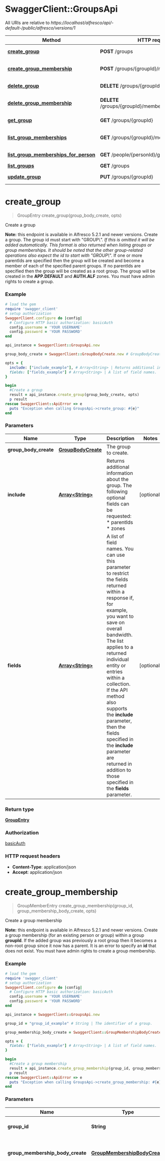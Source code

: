 # SwaggerClient::GroupsApi

All URIs are relative to *https://localhost/alfresco/api/-default-/public/alfresco/versions/1*

Method | HTTP request | Description
------------- | ------------- | -------------
[**create_group**](GroupsApi.md#create_group) | **POST** /groups | Create a group
[**create_group_membership**](GroupsApi.md#create_group_membership) | **POST** /groups/{groupId}/members | Create a group membership
[**delete_group**](GroupsApi.md#delete_group) | **DELETE** /groups/{groupId} | Delete a group
[**delete_group_membership**](GroupsApi.md#delete_group_membership) | **DELETE** /groups/{groupId}/members/{groupMemberId} | Delete a group membership
[**get_group**](GroupsApi.md#get_group) | **GET** /groups/{groupId} | Get group details
[**list_group_memberships**](GroupsApi.md#list_group_memberships) | **GET** /groups/{groupId}/members | List memberships of a group
[**list_group_memberships_for_person**](GroupsApi.md#list_group_memberships_for_person) | **GET** /people/{personId}/groups | List group memberships
[**list_groups**](GroupsApi.md#list_groups) | **GET** /groups | List groups
[**update_group**](GroupsApi.md#update_group) | **PUT** /groups/{groupId} | Update group details


# **create_group**
> GroupEntry create_group(group_body_create, opts)

Create a group

**Note:** this endpoint is available in Alfresco 5.2.1 and newer versions.  Create a group.  The group id must start with \"GROUP\\_\". If this is omitted it will be added automatically. This format is also returned when listing groups or group memberships. It should be noted that the other group-related operations also expect the id to start with \"GROUP\\_\".  If one or more parentIds are specified then the group will be created and become a member of each of the specified parent groups.  If no parentIds are specified then the group will be created as a root group.  The group will be created in the **APP.DEFAULT** and **AUTH.ALF** zones.  You must have admin rights to create a group.  

### Example
```ruby
# load the gem
require 'swagger_client'
# setup authorization
SwaggerClient.configure do |config|
  # Configure HTTP basic authorization: basicAuth
  config.username = 'YOUR USERNAME'
  config.password = 'YOUR PASSWORD'
end

api_instance = SwaggerClient::GroupsApi.new

group_body_create = SwaggerClient::GroupBodyCreate.new # GroupBodyCreate | The group to create.

opts = { 
  include: ["include_example"], # Array<String> | Returns additional information about the group. The following optional fields can be requested: * parentIds * zones 
  fields: ["fields_example"] # Array<String> | A list of field names.  You can use this parameter to restrict the fields returned within a response if, for example, you want to save on overall bandwidth.  The list applies to a returned individual entity or entries within a collection.  If the API method also supports the **include** parameter, then the fields specified in the **include** parameter are returned in addition to those specified in the **fields** parameter. 
}

begin
  #Create a group
  result = api_instance.create_group(group_body_create, opts)
  p result
rescue SwaggerClient::ApiError => e
  puts "Exception when calling GroupsApi->create_group: #{e}"
end
```

### Parameters

Name | Type | Description  | Notes
------------- | ------------- | ------------- | -------------
 **group_body_create** | [**GroupBodyCreate**](GroupBodyCreate.md)| The group to create. | 
 **include** | [**Array&lt;String&gt;**](String.md)| Returns additional information about the group. The following optional fields can be requested: * parentIds * zones  | [optional] 
 **fields** | [**Array&lt;String&gt;**](String.md)| A list of field names.  You can use this parameter to restrict the fields returned within a response if, for example, you want to save on overall bandwidth.  The list applies to a returned individual entity or entries within a collection.  If the API method also supports the **include** parameter, then the fields specified in the **include** parameter are returned in addition to those specified in the **fields** parameter.  | [optional] 

### Return type

[**GroupEntry**](GroupEntry.md)

### Authorization

[basicAuth](../README.md#basicAuth)

### HTTP request headers

 - **Content-Type**: application/json
 - **Accept**: application/json



# **create_group_membership**
> GroupMemberEntry create_group_membership(group_id, group_membership_body_create, opts)

Create a group membership

**Note:** this endpoint is available in Alfresco 5.2.1 and newer versions.  Create a group membership (for an existing person or group) within a group **groupId**.  If the added group was previously a root group then it becomes a non-root group since it now has a parent.  It is an error to specify an **id** that does not exist.  You must have admin rights to create a group membership. 

### Example
```ruby
# load the gem
require 'swagger_client'
# setup authorization
SwaggerClient.configure do |config|
  # Configure HTTP basic authorization: basicAuth
  config.username = 'YOUR USERNAME'
  config.password = 'YOUR PASSWORD'
end

api_instance = SwaggerClient::GroupsApi.new

group_id = "group_id_example" # String | The identifier of a group.

group_membership_body_create = SwaggerClient::GroupMembershipBodyCreate.new # GroupMembershipBodyCreate | The group membership to add (person or sub-group).

opts = { 
  fields: ["fields_example"] # Array<String> | A list of field names.  You can use this parameter to restrict the fields returned within a response if, for example, you want to save on overall bandwidth.  The list applies to a returned individual entity or entries within a collection.  If the API method also supports the **include** parameter, then the fields specified in the **include** parameter are returned in addition to those specified in the **fields** parameter. 
}

begin
  #Create a group membership
  result = api_instance.create_group_membership(group_id, group_membership_body_create, opts)
  p result
rescue SwaggerClient::ApiError => e
  puts "Exception when calling GroupsApi->create_group_membership: #{e}"
end
```

### Parameters

Name | Type | Description  | Notes
------------- | ------------- | ------------- | -------------
 **group_id** | **String**| The identifier of a group. | 
 **group_membership_body_create** | [**GroupMembershipBodyCreate**](GroupMembershipBodyCreate.md)| The group membership to add (person or sub-group). | 
 **fields** | [**Array&lt;String&gt;**](String.md)| A list of field names.  You can use this parameter to restrict the fields returned within a response if, for example, you want to save on overall bandwidth.  The list applies to a returned individual entity or entries within a collection.  If the API method also supports the **include** parameter, then the fields specified in the **include** parameter are returned in addition to those specified in the **fields** parameter.  | [optional] 

### Return type

[**GroupMemberEntry**](GroupMemberEntry.md)

### Authorization

[basicAuth](../README.md#basicAuth)

### HTTP request headers

 - **Content-Type**: application/json
 - **Accept**: application/json



# **delete_group**
> delete_group(group_id, , opts)

Delete a group

**Note:** this endpoint is available in Alfresco 5.2.1 and newer versions.  Delete group **groupId**.   The option to cascade delete applies this recursively to any hierarchy of group members. In this case, removing a group member does not delete the person or sub-group itself. If a removed sub-group no longer has any parent groups then it becomes a root group.  You must have admin rights to delete a group. 

### Example
```ruby
# load the gem
require 'swagger_client'
# setup authorization
SwaggerClient.configure do |config|
  # Configure HTTP basic authorization: basicAuth
  config.username = 'YOUR USERNAME'
  config.password = 'YOUR PASSWORD'
end

api_instance = SwaggerClient::GroupsApi.new

group_id = "group_id_example" # String | The identifier of a group.

opts = { 
  cascade: false # BOOLEAN | If **true** then the delete will be applied in cascade to sub-groups. 
}

begin
  #Delete a group
  api_instance.delete_group(group_id, , opts)
rescue SwaggerClient::ApiError => e
  puts "Exception when calling GroupsApi->delete_group: #{e}"
end
```

### Parameters

Name | Type | Description  | Notes
------------- | ------------- | ------------- | -------------
 **group_id** | **String**| The identifier of a group. | 
 **cascade** | **BOOLEAN**| If **true** then the delete will be applied in cascade to sub-groups.  | [optional] [default to false]

### Return type

nil (empty response body)

### Authorization

[basicAuth](../README.md#basicAuth)

### HTTP request headers

 - **Content-Type**: application/json
 - **Accept**: application/json



# **delete_group_membership**
> delete_group_membership(group_id, group_member_id)

Delete a group membership

**Note:** this endpoint is available in Alfresco 5.2.1 and newer versions.  Delete group member **groupMemberId** (person or sub-group) from group **groupId**.  Removing a group member does not delete the person or sub-group itself.  If a removed sub-group no longer has any parent groups then it becomes a root group.  You must have admin rights to delete a group membership. 

### Example
```ruby
# load the gem
require 'swagger_client'
# setup authorization
SwaggerClient.configure do |config|
  # Configure HTTP basic authorization: basicAuth
  config.username = 'YOUR USERNAME'
  config.password = 'YOUR PASSWORD'
end

api_instance = SwaggerClient::GroupsApi.new

group_id = "group_id_example" # String | The identifier of a group.

group_member_id = "group_member_id_example" # String | The identifier of a person or group.


begin
  #Delete a group membership
  api_instance.delete_group_membership(group_id, group_member_id)
rescue SwaggerClient::ApiError => e
  puts "Exception when calling GroupsApi->delete_group_membership: #{e}"
end
```

### Parameters

Name | Type | Description  | Notes
------------- | ------------- | ------------- | -------------
 **group_id** | **String**| The identifier of a group. | 
 **group_member_id** | **String**| The identifier of a person or group. | 

### Return type

nil (empty response body)

### Authorization

[basicAuth](../README.md#basicAuth)

### HTTP request headers

 - **Content-Type**: application/json
 - **Accept**: application/json



# **get_group**
> GroupEntry get_group(group_id, , opts)

Get group details

**Note:** this endpoint is available in Alfresco 5.2.1 and newer versions.  Get details for group **groupId**.  You can use the **include** parameter to return additional information. 

### Example
```ruby
# load the gem
require 'swagger_client'
# setup authorization
SwaggerClient.configure do |config|
  # Configure HTTP basic authorization: basicAuth
  config.username = 'YOUR USERNAME'
  config.password = 'YOUR PASSWORD'
end

api_instance = SwaggerClient::GroupsApi.new

group_id = "group_id_example" # String | The identifier of a group.

opts = { 
  include: ["include_example"], # Array<String> | Returns additional information about the group. The following optional fields can be requested: * parentIds * zones 
  fields: ["fields_example"] # Array<String> | A list of field names.  You can use this parameter to restrict the fields returned within a response if, for example, you want to save on overall bandwidth.  The list applies to a returned individual entity or entries within a collection.  If the API method also supports the **include** parameter, then the fields specified in the **include** parameter are returned in addition to those specified in the **fields** parameter. 
}

begin
  #Get group details
  result = api_instance.get_group(group_id, , opts)
  p result
rescue SwaggerClient::ApiError => e
  puts "Exception when calling GroupsApi->get_group: #{e}"
end
```

### Parameters

Name | Type | Description  | Notes
------------- | ------------- | ------------- | -------------
 **group_id** | **String**| The identifier of a group. | 
 **include** | [**Array&lt;String&gt;**](String.md)| Returns additional information about the group. The following optional fields can be requested: * parentIds * zones  | [optional] 
 **fields** | [**Array&lt;String&gt;**](String.md)| A list of field names.  You can use this parameter to restrict the fields returned within a response if, for example, you want to save on overall bandwidth.  The list applies to a returned individual entity or entries within a collection.  If the API method also supports the **include** parameter, then the fields specified in the **include** parameter are returned in addition to those specified in the **fields** parameter.  | [optional] 

### Return type

[**GroupEntry**](GroupEntry.md)

### Authorization

[basicAuth](../README.md#basicAuth)

### HTTP request headers

 - **Content-Type**: application/json
 - **Accept**: application/json



# **list_group_memberships**
> GroupMemberPaging list_group_memberships(group_id, , opts)

List memberships of a group

**Note:** this endpoint is available in Alfresco 5.2.1 and newer versions.  Gets a list of the group memberships for the group **groupId**.  You can use the **where** parameter to filter the returned groups by **memberType**.  Example to filter by **memberType**, use any one of:  ``` (memberType='GROUP') (memberType='PERSON') ```  The default sort order for the returned list is for group members to be sorted by ascending displayName. You can override the default by using the **orderBy** parameter. You can specify one of the following fields in the **orderBy** parameter: * id * displayName 

### Example
```ruby
# load the gem
require 'swagger_client'
# setup authorization
SwaggerClient.configure do |config|
  # Configure HTTP basic authorization: basicAuth
  config.username = 'YOUR USERNAME'
  config.password = 'YOUR PASSWORD'
end

api_instance = SwaggerClient::GroupsApi.new

group_id = "group_id_example" # String | The identifier of a group.

opts = { 
  skip_count: 0, # Integer | The number of entities that exist in the collection before those included in this list.  If not supplied then the default value is 0. 
  max_items: 100, # Integer | The maximum number of items to return in the list.  If not supplied then the default value is 100. 
  order_by: ["order_by_example"], # Array<String> | A string to control the order of the entities returned in a list. You can use the **orderBy** parameter to sort the list by one or more fields.  Each field has a default sort order, which is normally ascending order. Read the API method implementation notes above to check if any fields used in this method have a descending default search order.  To sort the entities in a specific order, you can use the **ASC** and **DESC** keywords for any field. 
  where: "where_example" # String | A string to restrict the returned objects by using a predicate.
  fields: ["fields_example"] # Array<String> | A list of field names.  You can use this parameter to restrict the fields returned within a response if, for example, you want to save on overall bandwidth.  The list applies to a returned individual entity or entries within a collection.  If the API method also supports the **include** parameter, then the fields specified in the **include** parameter are returned in addition to those specified in the **fields** parameter. 
}

begin
  #List memberships of a group
  result = api_instance.list_group_memberships(group_id, , opts)
  p result
rescue SwaggerClient::ApiError => e
  puts "Exception when calling GroupsApi->list_group_memberships: #{e}"
end
```

### Parameters

Name | Type | Description  | Notes
------------- | ------------- | ------------- | -------------
 **group_id** | **String**| The identifier of a group. | 
 **skip_count** | **Integer**| The number of entities that exist in the collection before those included in this list.  If not supplied then the default value is 0.  | [optional] [default to 0]
 **max_items** | **Integer**| The maximum number of items to return in the list.  If not supplied then the default value is 100.  | [optional] [default to 100]
 **order_by** | [**Array&lt;String&gt;**](String.md)| A string to control the order of the entities returned in a list. You can use the **orderBy** parameter to sort the list by one or more fields.  Each field has a default sort order, which is normally ascending order. Read the API method implementation notes above to check if any fields used in this method have a descending default search order.  To sort the entities in a specific order, you can use the **ASC** and **DESC** keywords for any field.  | [optional] 
 **where** | **String**| A string to restrict the returned objects by using a predicate. | [optional] 
 **fields** | [**Array&lt;String&gt;**](String.md)| A list of field names.  You can use this parameter to restrict the fields returned within a response if, for example, you want to save on overall bandwidth.  The list applies to a returned individual entity or entries within a collection.  If the API method also supports the **include** parameter, then the fields specified in the **include** parameter are returned in addition to those specified in the **fields** parameter.  | [optional] 

### Return type

[**GroupMemberPaging**](GroupMemberPaging.md)

### Authorization

[basicAuth](../README.md#basicAuth)

### HTTP request headers

 - **Content-Type**: application/json
 - **Accept**: application/json



# **list_group_memberships_for_person**
> GroupPaging list_group_memberships_for_person(person_id, opts)

List group memberships

**Note:** this endpoint is available in Alfresco 5.2.1 and newer versions.            Gets a list of group membership information for person **personId**.    You can use the `-me-` string in place of `<personId>` to specify the currently authenticated user.   You can use the **include** parameter to return additional information.   You can use the **where** parameter to filter the returned groups by **isRoot**. For example, the following **where**  clause will return just the root groups:   ```  (isRoot=true)  ```   The **where** parameter can also be used to filter by ***zone***. This may be combined with isRoot to narrow  a result set even further. For example, the following where clause will only return groups belonging to the  `MY.ZONE` zone.   ```  where=(zones in ('MY.ZONE'))  ```   This may be combined with the isRoot filter, as shown below:   ```  where=(isRoot=false AND zones in ('MY.ZONE'))  ```   ***Note:*** restrictions include  * `AND` is the only supported operator when combining `isRoot` and `zones` filters  * Only one zone is supported by the filter  * The quoted zone name must be placed in parenthesis — a 400 error will result if these are omitted.    The default sort order for the returned list is for groups to be sorted by ascending displayName.  You can override the default by using the **orderBy** parameter. You can specify one or more of the following fields in the **orderBy** parameter:  * id  * displayName 

### Example
```ruby
# load the gem
require 'swagger_client'
# setup authorization
SwaggerClient.configure do |config|
  # Configure HTTP basic authorization: basicAuth
  config.username = 'YOUR USERNAME'
  config.password = 'YOUR PASSWORD'
end

api_instance = SwaggerClient::GroupsApi.new

person_id = "person_id_example" # String | The identifier of a person.

opts = { 
  skip_count: 0, # Integer | The number of entities that exist in the collection before those included in this list.  If not supplied then the default value is 0. 
  max_items: 100, # Integer | The maximum number of items to return in the list.  If not supplied then the default value is 100. 
  order_by: ["order_by_example"], # Array<String> | A string to control the order of the entities returned in a list. You can use the **orderBy** parameter to sort the list by one or more fields.  Each field has a default sort order, which is normally ascending order. Read the API method implementation notes above to check if any fields used in this method have a descending default search order.  To sort the entities in a specific order, you can use the **ASC** and **DESC** keywords for any field. 
  include: ["include_example"], # Array<String> | Returns additional information about the group. The following optional fields can be requested: * parentIds * zones 
  where: "where_example" # String | A string to restrict the returned objects by using a predicate.
  fields: ["fields_example"] # Array<String> | A list of field names.  You can use this parameter to restrict the fields returned within a response if, for example, you want to save on overall bandwidth.  The list applies to a returned individual entity or entries within a collection.  If the API method also supports the **include** parameter, then the fields specified in the **include** parameter are returned in addition to those specified in the **fields** parameter. 
}

begin
  #List group memberships
  result = api_instance.list_group_memberships_for_person(person_id, opts)
  p result
rescue SwaggerClient::ApiError => e
  puts "Exception when calling GroupsApi->list_group_memberships_for_person: #{e}"
end
```

### Parameters

Name | Type | Description  | Notes
------------- | ------------- | ------------- | -------------
 **person_id** | **String**| The identifier of a person. | 
 **skip_count** | **Integer**| The number of entities that exist in the collection before those included in this list.  If not supplied then the default value is 0.  | [optional] [default to 0]
 **max_items** | **Integer**| The maximum number of items to return in the list.  If not supplied then the default value is 100.  | [optional] [default to 100]
 **order_by** | [**Array&lt;String&gt;**](String.md)| A string to control the order of the entities returned in a list. You can use the **orderBy** parameter to sort the list by one or more fields.  Each field has a default sort order, which is normally ascending order. Read the API method implementation notes above to check if any fields used in this method have a descending default search order.  To sort the entities in a specific order, you can use the **ASC** and **DESC** keywords for any field.  | [optional] 
 **include** | [**Array&lt;String&gt;**](String.md)| Returns additional information about the group. The following optional fields can be requested: * parentIds * zones  | [optional] 
 **where** | **String**| A string to restrict the returned objects by using a predicate. | [optional] 
 **fields** | [**Array&lt;String&gt;**](String.md)| A list of field names.  You can use this parameter to restrict the fields returned within a response if, for example, you want to save on overall bandwidth.  The list applies to a returned individual entity or entries within a collection.  If the API method also supports the **include** parameter, then the fields specified in the **include** parameter are returned in addition to those specified in the **fields** parameter.  | [optional] 

### Return type

[**GroupPaging**](GroupPaging.md)

### Authorization

[basicAuth](../README.md#basicAuth)

### HTTP request headers

 - **Content-Type**: application/json
 - **Accept**: application/json



# **list_groups**
> GroupPaging list_groups(opts)

List groups

**Note:** this endpoint is available in Alfresco 5.2.1 and newer versions.  Gets a list of groups.   You can use the **include** parameter to return additional information.  You can use the **where** parameter to filter the returned groups by **isRoot**. For example, the following **where**  clause will return just the root groups:    ``` (isRoot=true) ```  The **where** parameter can also be used to filter by ***zone***. This may be combined with isRoot to narrow a result set even further. For example, the following where clause will only return groups belonging to the `MY.ZONE` zone.  ``` where=(zones in ('MY.ZONE')) ```  This may be combined with the isRoot filter, as shown below:  ``` where=(isRoot=false AND zones in ('MY.ZONE')) ```  ***Note:*** restrictions include * `AND` is the only supported operator when combining `isRoot` and `zones` filters * Only one zone is supported by the filter * The quoted zone name must be placed in parenthesis — a 400 error will result if these are omitted.  The default sort order for the returned list is for groups to be sorted by ascending displayName. You can override the default by using the **orderBy** parameter. You can specify one of the following fields in the **orderBy** parameter: * id * displayName 

### Example
```ruby
# load the gem
require 'swagger_client'
# setup authorization
SwaggerClient.configure do |config|
  # Configure HTTP basic authorization: basicAuth
  config.username = 'YOUR USERNAME'
  config.password = 'YOUR PASSWORD'
end

api_instance = SwaggerClient::GroupsApi.new

opts = { 
  skip_count: 0, # Integer | The number of entities that exist in the collection before those included in this list.  If not supplied then the default value is 0. 
  max_items: 100, # Integer | The maximum number of items to return in the list.  If not supplied then the default value is 100. 
  order_by: ["order_by_example"], # Array<String> | A string to control the order of the entities returned in a list. You can use the **orderBy** parameter to sort the list by one or more fields.  Each field has a default sort order, which is normally ascending order. Read the API method implementation notes above to check if any fields used in this method have a descending default search order.  To sort the entities in a specific order, you can use the **ASC** and **DESC** keywords for any field. 
  include: ["include_example"], # Array<String> | Returns additional information about the group. The following optional fields can be requested: * parentIds * zones 
  where: "where_example" # String | A string to restrict the returned objects by using a predicate.
  fields: ["fields_example"] # Array<String> | A list of field names.  You can use this parameter to restrict the fields returned within a response if, for example, you want to save on overall bandwidth.  The list applies to a returned individual entity or entries within a collection.  If the API method also supports the **include** parameter, then the fields specified in the **include** parameter are returned in addition to those specified in the **fields** parameter. 
}

begin
  #List groups
  result = api_instance.list_groups(opts)
  p result
rescue SwaggerClient::ApiError => e
  puts "Exception when calling GroupsApi->list_groups: #{e}"
end
```

### Parameters

Name | Type | Description  | Notes
------------- | ------------- | ------------- | -------------
 **skip_count** | **Integer**| The number of entities that exist in the collection before those included in this list.  If not supplied then the default value is 0.  | [optional] [default to 0]
 **max_items** | **Integer**| The maximum number of items to return in the list.  If not supplied then the default value is 100.  | [optional] [default to 100]
 **order_by** | [**Array&lt;String&gt;**](String.md)| A string to control the order of the entities returned in a list. You can use the **orderBy** parameter to sort the list by one or more fields.  Each field has a default sort order, which is normally ascending order. Read the API method implementation notes above to check if any fields used in this method have a descending default search order.  To sort the entities in a specific order, you can use the **ASC** and **DESC** keywords for any field.  | [optional] 
 **include** | [**Array&lt;String&gt;**](String.md)| Returns additional information about the group. The following optional fields can be requested: * parentIds * zones  | [optional] 
 **where** | **String**| A string to restrict the returned objects by using a predicate. | [optional] 
 **fields** | [**Array&lt;String&gt;**](String.md)| A list of field names.  You can use this parameter to restrict the fields returned within a response if, for example, you want to save on overall bandwidth.  The list applies to a returned individual entity or entries within a collection.  If the API method also supports the **include** parameter, then the fields specified in the **include** parameter are returned in addition to those specified in the **fields** parameter.  | [optional] 

### Return type

[**GroupPaging**](GroupPaging.md)

### Authorization

[basicAuth](../README.md#basicAuth)

### HTTP request headers

 - **Content-Type**: application/json
 - **Accept**: application/json



# **update_group**
> GroupEntry update_group(group_id, group_body_update, opts)

Update group details

**Note:** this endpoint is available in Alfresco 5.2.1 and newer versions.  Update details (displayName) for group **groupId**.  You must have admin rights to update a group. 

### Example
```ruby
# load the gem
require 'swagger_client'
# setup authorization
SwaggerClient.configure do |config|
  # Configure HTTP basic authorization: basicAuth
  config.username = 'YOUR USERNAME'
  config.password = 'YOUR PASSWORD'
end

api_instance = SwaggerClient::GroupsApi.new

group_id = "group_id_example" # String | The identifier of a group.

group_body_update = SwaggerClient::GroupBodyUpdate.new # GroupBodyUpdate | The group information to update.

opts = { 
  include: ["include_example"], # Array<String> | Returns additional information about the group. The following optional fields can be requested: * parentIds * zones 
  fields: ["fields_example"] # Array<String> | A list of field names.  You can use this parameter to restrict the fields returned within a response if, for example, you want to save on overall bandwidth.  The list applies to a returned individual entity or entries within a collection.  If the API method also supports the **include** parameter, then the fields specified in the **include** parameter are returned in addition to those specified in the **fields** parameter. 
}

begin
  #Update group details
  result = api_instance.update_group(group_id, group_body_update, opts)
  p result
rescue SwaggerClient::ApiError => e
  puts "Exception when calling GroupsApi->update_group: #{e}"
end
```

### Parameters

Name | Type | Description  | Notes
------------- | ------------- | ------------- | -------------
 **group_id** | **String**| The identifier of a group. | 
 **group_body_update** | [**GroupBodyUpdate**](GroupBodyUpdate.md)| The group information to update. | 
 **include** | [**Array&lt;String&gt;**](String.md)| Returns additional information about the group. The following optional fields can be requested: * parentIds * zones  | [optional] 
 **fields** | [**Array&lt;String&gt;**](String.md)| A list of field names.  You can use this parameter to restrict the fields returned within a response if, for example, you want to save on overall bandwidth.  The list applies to a returned individual entity or entries within a collection.  If the API method also supports the **include** parameter, then the fields specified in the **include** parameter are returned in addition to those specified in the **fields** parameter.  | [optional] 

### Return type

[**GroupEntry**](GroupEntry.md)

### Authorization

[basicAuth](../README.md#basicAuth)

### HTTP request headers

 - **Content-Type**: application/json
 - **Accept**: application/json



